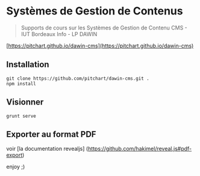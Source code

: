 # Systèmes de Gestion de Contenus

> Supports de cours sur les Systèmes de Gestion de Contenu CMS - IUT Bordeaux Info - LP DAWIN

[https://pitchart.github.io/dawin-cms](https://pitchart.github.io/dawin-cms)

## Installation
    git clone https://github.com/pitchart/dawin-cms.git .
    npm install

## Visionner
    grunt serve

## Exporter au format PDF
voir [la documentation revealjs] (https://github.com/hakimel/reveal.js#pdf-export)


enjoy ;)
